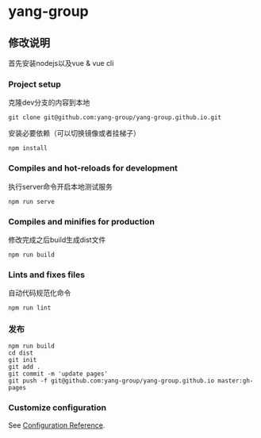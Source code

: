 # yang-group


## 修改说明
首先安装nodejs以及vue & vue cli 
### Project setup
克隆dev分支的内容到本地
```
git clone git@github.com:yang-group/yang-group.github.io.git
```
安装必要依赖（可以切换镜像或者挂梯子）
```
npm install
```

### Compiles and hot-reloads for development
执行server命令开启本地测试服务
```
npm run serve
```

### Compiles and minifies for production
修改完成之后build生成dist文件
```
npm run build
```

### Lints and fixes files
自动代码规范化命令
```
npm run lint
```

### 发布
```
npm run build
cd dist
git init
git add .
git commit -m 'update pages'
git push -f git@github.com:yang-group/yang-group.github.io master:gh-pages   

```

### Customize configuration
See [Configuration Reference](https://cli.vuejs.org/config/).
